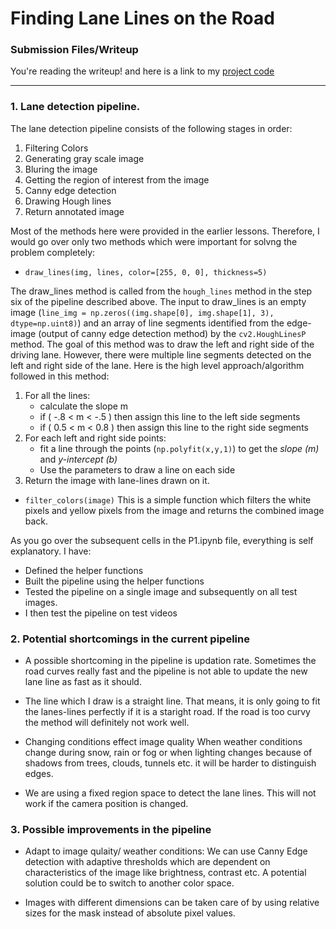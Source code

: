 # **Finding Lane Lines on the Road** 


[//]: # (Image References)

[image1]: ./examples/grayscale.jpg "Grayscale"


### Submission Files/Writeup

You're reading the writeup! and here is a link to my [project code](https://github.com/purnendu23/LaneDetection/blob/master/P1.ipynb)

---

### 1. Lane detection pipeline.

The lane detection pipeline consists of the following stages in order:

1. Filtering Colors
2. Generating gray scale image
3. Bluring the image
4. Getting the region of interest from the image
5. Canny edge detection
6. Drawing Hough lines
7. Return annotated image

Most of the methods here were provided in the earlier lessons. Therefore, I would go over only two methods which were important for solvng the problem completely:

* `draw_lines(img, lines, color=[255, 0, 0], thickness=5)`

The draw_lines method is called from the `hough_lines` method in the step six of the pipeline described above. The input to draw_lines is an empty image (`line_img = np.zeros((img.shape[0], img.shape[1], 3), dtype=np.uint8)`) and an array of line segments identified from the edge-image (output of canny edge detection method) by the `cv2.HoughLinesP` method.
The goal of this method was to draw the left and right side of the driving lane. However, there were multiple line segments detected on the left and right side of the lane. 
Here is the high level approach/algorithm followed in this method:
1. For all the lines:
    * calculate the slope m
    * if ( -.8 < m < -.5 ) then assign this line to the left side segments
    * if ( 0.5 < m < 0.8 ) then assign this line to the right side segments
2. For each left and right side points:
    * fit a line through the points (`np.polyfit(x,y,1)`) to get the _slope (m)_ and _y-intercept (b)_
    * Use the parameters to draw a line on each side
3. Return the image with lane-lines drawn on it.
    
* `filter_colors(image)`
This is a simple function which filters the white pixels and yellow pixels from the image and returns the combined image back.

As you go over the subsequent cells in the P1.ipynb file, everything is self explanatory. I have:

* Defined the helper functions
* Built the pipeline using the helper functions
* Tested the pipeline on a single image and subsequently on all test images.
* I then test the pipeline on test videos

### 2. Potential shortcomings in the current pipeline

* A possible shortcoming in the pipeline is updation rate. Sometimes the road curves really fast and the pipeline is not able to update the new lane line as fast as it should.

* The line which I draw is a straight line. That means, it is only going to fit the lanes-lines perfectly if it is a staright road. If the road is too curvy the method will definitely not work well.

* Changing conditions effect image quality
When weather conditions change during snow, rain or fog or when lighting changes because of shadows from trees, clouds, tunnels etc. it will be harder to distinguish edges.

* We are using a fixed region space to detect the lane lines. This will not work if the camera position is changed.

### 3. Possible improvements in the pipeline

* Adapt to image qulaity/ weather conditions:
We can use Canny Edge detection with adaptive thresholds which are dependent on characteristics of the image like brightness, contrast etc. A potential solution could be to switch to another color space.

* Images with different dimensions can be taken care of by using relative sizes for the mask instead of absolute pixel values.

